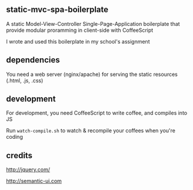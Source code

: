 ## static-mvc-spa-boilerplate

A static Model-View-Controller Single-Page-Application boilerplate that provide modular proramming in client-side with CoffeeScript

I wrote and used this boilerplate in my school's assignment

## dependencies

You need a web server (nginx/apache) for serving the static resources (.html, .js, .css)

## development

For development, you need CoffeeScript to write coffee, and compiles into JS

Run ```watch-compile.sh``` to watch & recompile your coffees when you're coding

## credits

http://jquery.com/

http://semantic-ui.com
